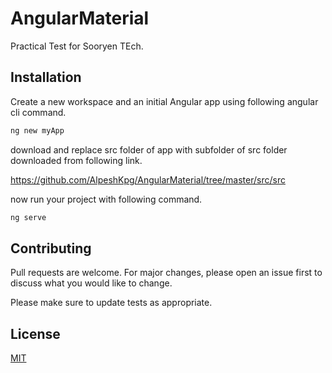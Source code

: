 # AngularMaterial
Practical Test for Sooryen TEch.

## Installation

Create a new workspace and an initial Angular app using following angular cli command.

```bash
ng new myApp
```

download and replace src folder of app with subfolder of src folder downloaded from following link.

https://github.com/AlpeshKpg/AngularMaterial/tree/master/src/src

now run your project with following command.

```bash
ng serve
```

## Contributing
Pull requests are welcome. For major changes, please open an issue first to discuss what you would like to change.

Please make sure to update tests as appropriate.

## License
[MIT](https://choosealicense.com/licenses/mit/)
